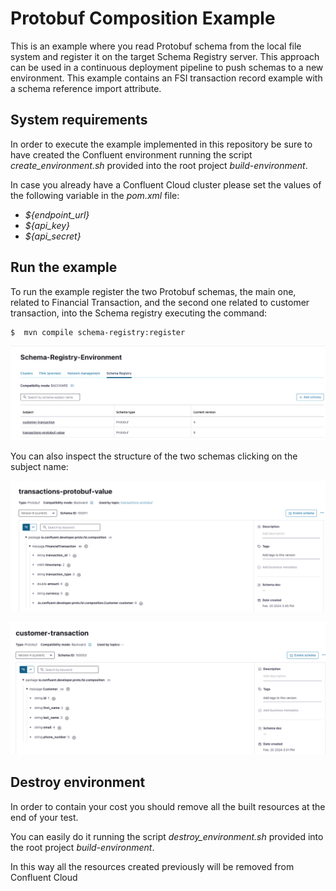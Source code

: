 # Protobuf Composition Example
This is an example where you read Protobuf schema from the local file system and register it on the target Schema Registry server.
This approach can be used in a continuous deployment pipeline to push schemas to a new environment.
This example contains an FSI transaction record example with a schema reference import attribute.

## System requirements
In order to execute the example implemented in this repository be sure to have created the Confluent environment
running the script _create_environment.sh_ provided into the root project _build-environment_.

In case you already have a Confluent Cloud cluster please set the values of the following variable in the _pom.xml_ file:

- _${endpoint_url}_
- _${api_key}_
- _${api_secret}_

## Run the example
To run the example register the two Protobuf schemas, the main one, related to Financial Transaction, and the second one
related to customer transaction, into the Schema registry executing the command:

```
$  mvn compile schema-registry:register  
```

![List of schemas](assets/images/protobuf-schema-registry.png)

You can also inspect the structure of the two schemas clicking on the subject name:

![Financial_Transaction](assets/images/financial-transaction-protobuf.png)

![Financial_Transaction](assets/images/customer-transaction-protobuf.png)

## Destroy environment
In order to contain your cost you should remove all the built resources at the end of your test.

You can easily do it running the script _destroy_environment.sh_ provided into the root project _build-environment_.

In this way all the resources created previously will be removed from Confluent Cloud
